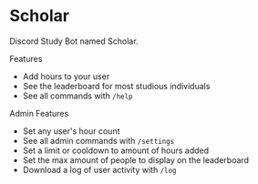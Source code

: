 # Scholar

Discord Study Bot named Scholar.

Features
- Add hours to your user
- See the leaderboard for most studious individuals
- See all commands with `/help`

Admin Features
- Set any user's hour count
- See all admin commands with `/settings`
- Set a limit or cooldown to amount of hours added
- Set the max amount of people to display on the leaderboard
- Download a log of user activity with `/log`